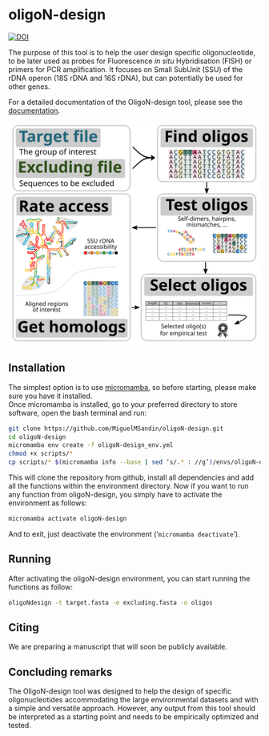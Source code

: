 # oligoN-design
  
[![DOI](https://zenodo.org/badge/DOI/10.5281/zenodo.10688602.svg)](https://doi.org/10.5281/zenodo.10688602)
  
The purpose of this tool is to help the user design specific oligonucleotide, to be later used as probes for Fluorescence *in situ* Hybridisation (FISH) or primers for PCR amplification. It focuses on Small SubUnit (SSU) of the rDNA operon (18S rDNA and 16S rDNA), but can potentially be used for other genes.  
  
For a detailed documentation of the OligoN-design tool, please see the [documentation](oligoN-design_documentation.pdf).  
  
![brief_pipeline](/resources/bioinfo_pipeline_summary.png)   
  
## Installation  
The simplest option is to use [micromamba](https://mamba.readthedocs.io/en/latest/installation/micromamba-installation.html), so before starting, please make sure you have it installed.  
Once micromamba is installed, go to your preferred directory to store software, open the bash terminal and run:  
```bash  
git clone https://github.com/MiguelMSandin/oligoN-design.git  
cd oligoN-design  
micromamba env create -f oligoN-design_env.yml  
chmod +x scripts/*  
cp scripts/* $(micromamba info --base | sed ‘s/.* : //g’)/envs/oligoN-design/bin/  
```  
This will clone the repository from github, install all dependencies and add all the functions within the environment directory. Now if you want to run any function from oligoN-design, you simply have to activate the environment as follows:
```bash  
micromamba activate oligoN-design  
```  
And to exit, just deactivate the environment (‘```micromamba deactivate```’).
  
## Running  
After activating the oligoN-design environment, you can start running the functions as follow:
```bash  
oligoNdesign -t target.fasta -e excluding.fasta -o oligos  
```    
  
## Citing
We are preparing a manuscript that will soon be publicly available.  
  
## Concluding remarks
The OligoN-design tool was designed to help the design of specific oligonucleotides accommodating the large environmental datasets and with a simple and versatile approach. However, any output from this tool should be interpreted as a starting point and needs to be empirically optimized and tested.  
  
  

